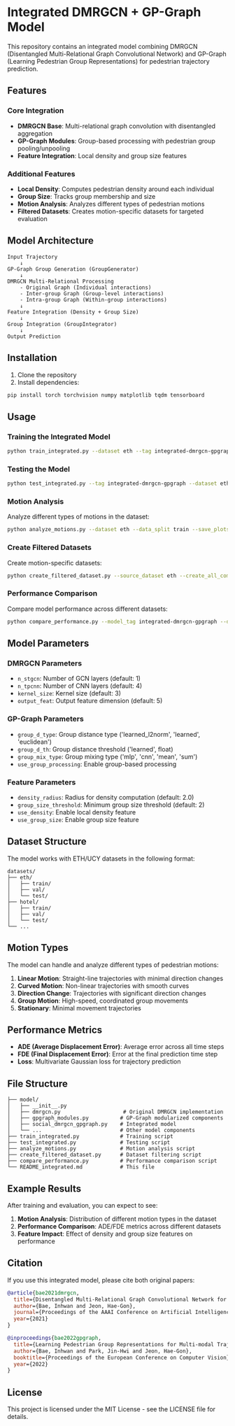 # Integrated DMRGCN + GP-Graph Model

This repository contains an integrated model combining DMRGCN (Disentangled Multi-Relational Graph Convolutional Network) and GP-Graph (Learning Pedestrian Group Representations) for pedestrian trajectory prediction.

## Features

### Core Integration
- **DMRGCN Base**: Multi-relational graph convolution with disentangled aggregation
- **GP-Graph Modules**: Group-based processing with pedestrian group pooling/unpooling
- **Feature Integration**: Local density and group size features

### Additional Features
- **Local Density**: Computes pedestrian density around each individual
- **Group Size**: Tracks group membership and size
- **Motion Analysis**: Analyzes different types of pedestrian motions
- **Filtered Datasets**: Creates motion-specific datasets for targeted evaluation

## Model Architecture

```
Input Trajectory
    ↓
GP-Graph Group Generation (GroupGenerator)
    ↓
DMRGCN Multi-Relational Processing
    - Original Graph (Individual interactions)
    - Inter-group Graph (Group-level interactions) 
    - Intra-group Graph (Within-group interactions)
    ↓
Feature Integration (Density + Group Size)
    ↓
Group Integration (GroupIntegrator)
    ↓
Output Prediction
```

## Installation

1. Clone the repository
2. Install dependencies:
```bash
pip install torch torchvision numpy matplotlib tqdm tensorboard
```

## Usage

### Training the Integrated Model

```bash
python train_integrated.py --dataset eth --tag integrated-dmrgcn-gpgraph --use_group_processing --use_density --use_group_size
```

### Testing the Model

```bash
python test_integrated.py --tag integrated-dmrgcn-gpgraph --dataset eth
```

### Motion Analysis

Analyze different types of motions in the dataset:

```bash
python analyze_motions.py --dataset eth --data_split train --save_plots
```

### Create Filtered Datasets

Create motion-specific datasets:

```bash
python create_filtered_dataset.py --source_dataset eth --create_all_combinations
```

### Performance Comparison

Compare model performance across different datasets:

```bash
python compare_performance.py --model_tag integrated-dmrgcn-gpgraph --dataset eth --compare_filtered
```

## Model Parameters

### DMRGCN Parameters
- `n_stgcn`: Number of GCN layers (default: 1)
- `n_tpcnn`: Number of CNN layers (default: 4)
- `kernel_size`: Kernel size (default: 3)
- `output_feat`: Output feature dimension (default: 5)

### GP-Graph Parameters
- `group_d_type`: Group distance type ('learned_l2norm', 'learned', 'euclidean')
- `group_d_th`: Group distance threshold ('learned', float)
- `group_mix_type`: Group mixing type ('mlp', 'cnn', 'mean', 'sum')
- `use_group_processing`: Enable group-based processing

### Feature Parameters
- `density_radius`: Radius for density computation (default: 2.0)
- `group_size_threshold`: Minimum group size threshold (default: 2)
- `use_density`: Enable local density feature
- `use_group_size`: Enable group size feature

## Dataset Structure

The model works with ETH/UCY datasets in the following format:
```
datasets/
├── eth/
│   ├── train/
│   ├── val/
│   └── test/
├── hotel/
│   ├── train/
│   ├── val/
│   └── test/
└── ...
```

## Motion Types

The model can handle and analyze different types of pedestrian motions:

1. **Linear Motion**: Straight-line trajectories with minimal direction changes
2. **Curved Motion**: Non-linear trajectories with smooth curves
3. **Direction Change**: Trajectories with significant direction changes
4. **Group Motion**: High-speed, coordinated group movements
5. **Stationary**: Minimal movement trajectories

## Performance Metrics

- **ADE (Average Displacement Error)**: Average error across all time steps
- **FDE (Final Displacement Error)**: Error at the final prediction time step
- **Loss**: Multivariate Gaussian loss for trajectory prediction

## File Structure

```
├── model/
│   ├── __init__.py
│   ├── dmrgcn.py                    # Original DMRGCN implementation
│   ├── gpgraph_modules.py          # GP-Graph modularized components
│   ├── social_dmrgcn_gpgraph.py    # Integrated model
│   └── ...                         # Other model components
├── train_integrated.py             # Training script
├── test_integrated.py              # Testing script
├── analyze_motions.py              # Motion analysis script
├── create_filtered_dataset.py      # Dataset filtering script
├── compare_performance.py          # Performance comparison script
└── README_integrated.md            # This file
```

## Example Results

After training and evaluation, you can expect to see:

1. **Motion Analysis**: Distribution of different motion types in the dataset
2. **Performance Comparison**: ADE/FDE metrics across different datasets
3. **Feature Impact**: Effect of density and group size features on performance

## Citation

If you use this integrated model, please cite both original papers:

```bibtex
@article{bae2021dmrgcn,
  title={Disentangled Multi-Relational Graph Convolutional Network for Pedestrian Trajectory Prediction},
  author={Bae, Inhwan and Jeon, Hae-Gon},
  journal={Proceedings of the AAAI Conference on Artificial Intelligence},
  year={2021}
}

@inproceedings{bae2022gpgraph,
  title={Learning Pedestrian Group Representations for Multi-modal Trajectory Prediction},
  author={Bae, Inhwan and Park, Jin-Hwi and Jeon, Hae-Gon},
  booktitle={Proceedings of the European Conference on Computer Vision},
  year={2022}
}
```

## License

This project is licensed under the MIT License - see the LICENSE file for details.
